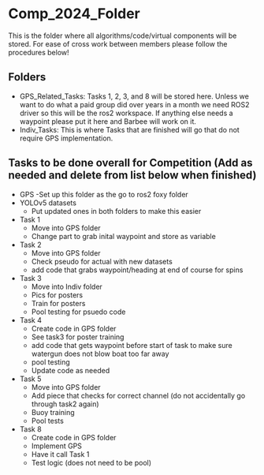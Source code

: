 # Comp_2024_Folder

This is the folder where all algorithms/code/virtual components will be stored. For ease of cross work between members please follow the procedures below!

## Folders

- GPS_Related_Tasks: Tasks 1, 2, 3, and 8 will be stored here. Unless we want to do what a paid group did over years in a month we need ROS2 driver so this will be the ros2 workspace. If anything else needs a waypoint please put it here and Barbee will work on it. 
- Indiv_Tasks: This is where Tasks that are finished will go that do not require GPS implementation. 

## Tasks to be done overall for Competition (Add as needed and delete from list below when finished)
- GPS
	-Set up this folder as the go to ros2 foxy folder
- YOLOv5 datasets
	- Put updated ones in both folders to make this easier
- Task 1
	- Move into GPS folder
	- Change part to grab inital waypoint and store as variable
- Task 2 
	- Move into GPS folder
	- Check pseudo for actual with new datasets
	- add code that grabs waypoint/heading at end of course for spins
- Task 3
	- Move into Indiv folder
	- Pics for posters
	- Train for posters
	- Pool testing for psuedo code
- Task 4
	- Create code in GPS folder
	- See task3 for poster training
	- add code that gets waypoint before start of task to make sure watergun does not blow boat too far away
	- pool testing 
	- Update code as needed
- Task 5
	- Move into GPS folder
	- Add piece that checks for correct channel (do not accidentally go through task2 again)
	- Buoy training
	- Pool tests
- Task 8
	- Create code in GPS folder
	- Implement GPS
	- Have it call Task 1
	- Test logic (does not need to be pool)

